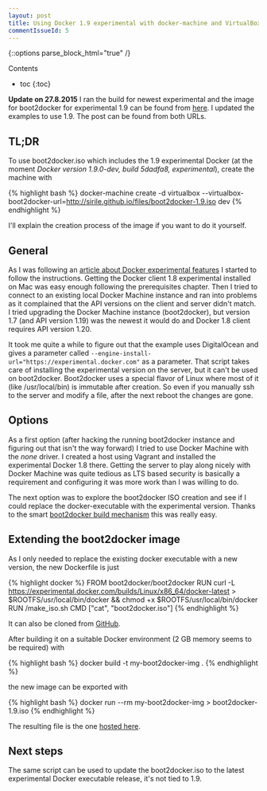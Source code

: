 ```yaml
---
layout: post
title: Using Docker 1.9 experimental with docker-machine and VirtualBox driver (boot2docker)
commentIssueId: 5
---
```


{::options parse_block_html="true" /}
<div class="toc">
Contents

* toc
{:toc}
</div>

**Update on 27.8.2015** I ran the build for newest experimental and the image for boot2docker for experimental 1.9 can be found from [here](http://sirile.github.io/files/boot2docker-1.9.iso). I updated the examples to use 1.9. The post can be found from both URLs.

## TL;DR

To use boot2docker.iso which includes the 1.9 experimental Docker (at the moment _Docker version 1.9.0-dev, build 5dadfa8, experimental_), create the machine with

{% highlight bash %}
docker-machine create -d virtualbox --virtualbox-boot2docker-url=http://sirile.github.io/files/boot2docker-1.9.iso dev
{% endhighlight %}

I'll explain the creation process of the image if you want to do it yourself.

## General

As I was following an [article about Docker experimental features](https://github.com/docker/docker/blob/master/experimental/compose_swarm_networking.md) I started to follow the instructions. Getting the Docker client 1.8 experimental installed on Mac was easy enough following the prerequisites chapter. Then I tried to connect to an existing local Docker Machine instance and ran into problems as it complained that the API versions on the client and server didn't match. I tried upgrading the Docker Machine instance (boot2docker), but version 1.7 (and API version 1.19) was the newest it would do and Docker 1.8 client requires API version 1.20.

It took me quite a while to figure out that the example uses DigitalOcean and gives a parameter called `--engine-install-url="https://experimental.docker.com"` as a parameter. That script takes care of installing the experimental version on the server, but it can't be used on boot2docker. Boot2docker uses a special flavor of Linux where most of it (like /usr/local/bin) is immutable after creation. So even if you manually ssh to the server and modify a file, after the next reboot the changes are gone.

## Options

As a first option (after hacking the running boot2docker instance and figuring out that isn't the way forward) I tried to use Docker Machine with the _none_ driver. I created a host using Vagrant and installed the experimental Docker 1.8 there. Getting the server to play along nicely with Docker Machine was quite tedious as LTS based security is basically a requirement and configuring it was more work than I was willing to do.

The next option was to explore the boot2docker ISO creation and see if I could replace the docker-executable with the experimental version. Thanks to the smart [boot2docker build mechanism](https://github.com/boot2docker/boot2docker/blob/master/doc/BUILD.md) this was really easy.

## Extending the boot2docker image

As I only needed to replace the existing docker executable with a new version, the new Dockerfile is just

{% highlight docker %}
FROM boot2docker/boot2docker
RUN curl -L https://experimental.docker.com/builds/Linux/x86_64/docker-latest > $ROOTFS/usr/local/bin/docker && chmod +x $ROOTFS/usr/local/bin/docker
RUN /make_iso.sh
CMD ["cat", "boot2docker.iso"]
{% endhighlight %}

It can also be cloned from [GitHub](https://github.com/SirIle/boot2docker-experimental).

After building it on a suitable Docker environment (2 GB memory seems to be required) with

{% highlight bash %}
docker build -t my-boot2docker-img .
{% endhighlight %}

the new image can be exported with

{% highlight bash %}
docker run --rm my-boot2docker-img > boot2docker-1.9.iso
{% endhighlight %}

The resulting file is the one [hosted here](http://sirile.github.io/files/boot2docker-1.9.iso).

## Next steps

The same script can be used to update the boot2docker.iso to the latest experimental Docker executable release, it's not tied to 1.9.
